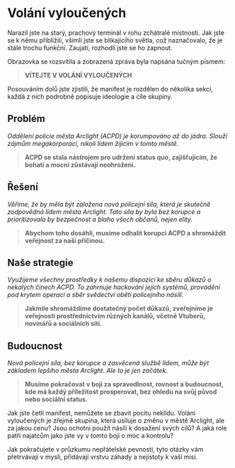 # Volání vyloučených

Narazil jste na starý, prachový terminál v rohu zchátralé místnosti. Jak jste se k němu přiblížili, všimli jste se blikajícího světla, což naznačovalo, že je stále trochu funkční. Zaujatí, rozhodli jste se ho zapnout.

Obrazovka se rozsvítila a zobrazená zpráva byla napsána tučným písmem:

> **VÍTEJTE V VOLÁNÍ VYLOUČENÝCH**

Posouváním dolů jste zjistili, že manifest je rozdělen do několika sekcí, každá z nich podrobně popisuje ideologie a cíle skupiny.

## Problém

_Oddělení policie města Arclight (ACPD) je korumpováno až do jádra. Slouží zájmům megakorporací, nikoli lidem žijícím v tomto městě._

> **ACPD se stala nástrojem pro udržení status quo, zajišťujícím, že bohatí a mocní zůstávají neohroženi.**

## Řešení

_Věříme, že by měla být založena nová policejní síla, která je skutečně zodpovědná lidem města Arclight. Tato síla by byla bez korupce a prioritizovala by bezpečnost a blaho všech občanů, nejen elity._

> **Abychom toho dosáhli, musíme odhalit korupci ACPD a shromáždit veřejnost za naší příčinou.**

## Naše strategie

_Využijeme všechny prostředky k našemu dispozici ke sběru důkazů o nekalých činech ACPD. To zahrnuje hackování jejich systémů, provádění pod krytem operací a sběr svědectví obětí policejního násilí._

> **Jakmile shromáždíme dostatečný počet důkazů, zveřejníme je veřejnosti prostřednictvím různých kanálů, včetně Vtuberů, novinářů a sociálních sítí.**

## Budoucnost

_Nová policejní síla, bez korupce a zasvěcená službě lidem, může být základem lepšího města Arclight. Ale to je jen začátek._

> **Musíme pokračovat v boji za spravedlnost, rovnost a budoucnost, kde má každý příležitost prosperovat, bez ohledu na svůj původ nebo sociální status.**

Jak jste četli manifest, nemůžete se zbavit pocitu neklidu. Volání vyloučených je zřejmě skupina, která usiluje o změnu v městě Arclight, ale za jakou cenu? Jsou ochotni použít násilí k dosažení svých cílů? A jaká role patří najatcům jako jste vy v tomto boji o moc a kontrolu?

Jak pokračujete v průzkumu nepřátelské pevnosti, tyto otázky vám přetrvávají v mysli, přidávají vrstvu záhady a nejistoty k vaší misi.
